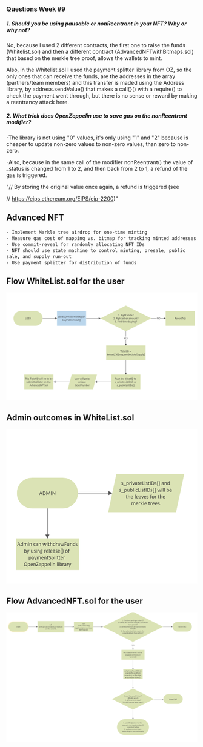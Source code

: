 ### Questions Week #9

##### 1. Should you be using pausable or nonReentrant in your NFT? Why or why not?

No, because I used 2 different contracts, the first one to raise the funds (Whitelist.sol) and then a different contract (AdvancedNFTwithBitmaps.sol) that based on the merkle tree proof, allows the wallets to mint.

Also, in the Whitelist.sol I used the payment splitter library from OZ, so the only ones that can receive the funds, are the addresses in the array (partners/team members) and this transfer is maded using the Address library, by address.sendValue() that makes a call{}() with a require() to check the payment went through, but there is no sense or reward by making a reentrancy attack here.

##### 2. What trick does OpenZeppelin use to save gas on the nonReentrant modifier?

-The library is not using "0" values, it's only using "1" and "2" because is cheaper to update non-zero values to non-zero values, than zero to non-zero.

-Also, because in the same call of the modifier nonReentrant() the value of \_status is changed from 1 to 2, and then back from 2 to 1, a refund of the gas is triggered.

"// By storing the original value once again, a refund is triggered (see

// https://eips.ethereum.org/EIPS/eip-2200)"

## Advanced NFT

    - Implement Merkle tree airdrop for one-time minting
    - Measure gas cost of mapping vs. bitmap for tracking minted addresses
    - Use commit-reveal for randomly allocating NFT IDs
    - NFT should use state machine to control minting, presale, public sale, and supply run-out
    - Use payment splitter for distribution of funds

## Flow WhiteList.sol for the user

![User flow](./Resources/UserFlow_WhiteList.png)

## Admin outcomes in WhiteList.sol

![Admin outcomes](./Resources/AdminOutcomes_WhiteList.png)

## Flow AdvancedNFT.sol for the user

![User flow](./Resources/UserFlow_AdvancedNFT.png)
